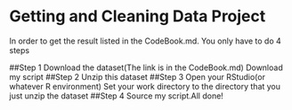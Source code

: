 # Getting and Cleaning Data Project

In order to get the result listed in the CodeBook.md.
You only have to do 4 steps

##Step 1
Download the dataset(The link is in the CodeBook.md)
Download my script
##Step 2
Unzip this dataset
##Step 3
Open your RStudio(or whatever R environment)
Set your work directory to the directory that you just unzip the dataset
##Step 4
Source my script.All done!
